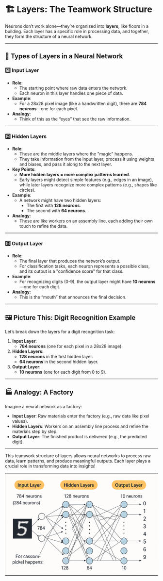 # 🏗️ Layers: The Teamwork Structure

Neurons don’t work alone—they’re organized into **layers**, like floors in a building. Each layer has a specific role in processing data, and together, they form the structure of a neural network.

---

## 🔑 Types of Layers in a Neural Network

### 1️⃣ **Input Layer**
- **Role**:
  - The starting point where raw data enters the network.
  - Each neuron in this layer handles one piece of data.
- **Example**:
  - For a 28x28 pixel image (like a handwritten digit), there are **784 neurons**—one for each pixel.
- **Analogy**:
  - Think of this as the “eyes” that see the raw information.

---

### 2️⃣ **Hidden Layers**
- **Role**:
  - These are the middle layers where the "magic" happens.
  - They take information from the input layer, process it using weights and biases, and pass it along to the next layer.
- **Key Points**:
  - **More hidden layers = more complex patterns learned**.
  - Early layers might detect simple features (e.g., edges in an image), while later layers recognize more complex patterns (e.g., shapes like circles).
- **Example**:
  - A network might have two hidden layers:
    - The first with **128 neurons**.
    - The second with **64 neurons**.
- **Analogy**:
  - These are like workers on an assembly line, each adding their own touch to refine the data.

---

### 3️⃣ **Output Layer**
- **Role**:
  - The final layer that produces the network’s output.
  - For classification tasks, each neuron represents a possible class, and its output is a "confidence score" for that class.
- **Example**:
  - For recognizing digits (0-9), the output layer might have **10 neurons**—one for each digit.
- **Analogy**:
  - This is the “mouth” that announces the final decision.

---

## 🖼️ Picture This: Digit Recognition Example

Let’s break down the layers for a digit recognition task:

1. **Input Layer**:
   - **784 neurons** (one for each pixel in a 28x28 image).
2. **Hidden Layers**:
   - **128 neurons** in the first hidden layer.
   - **64 neurons** in the second hidden layer.
3. **Output Layer**:
   - **10 neurons** (one for each digit from 0 to 9).

---

## 🏭 Analogy: A Factory

Imagine a neural network as a factory:
- **Input Layer**: Raw materials enter the factory (e.g., raw data like pixel values).
- **Hidden Layers**: Workers on an assembly line process and refine the materials step by step.
- **Output Layer**: The finished product is delivered (e.g., the predicted digit).

---

This teamwork structure of layers allows neural networks to process raw data, learn patterns, and produce meaningful outputs. Each layer plays a crucial role in transforming data into insights!


![alt text](image-1.png)